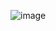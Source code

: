 ![image](https://user-images.githubusercontent.com/106613798/224364019-ae86241d-9aa7-45e0-a5cf-3d9b42d60799.png)
